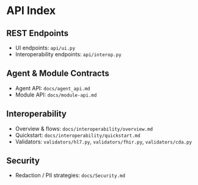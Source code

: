 # API Index

## REST Endpoints
- UI endpoints: `api/ui.py`
- Interoperability endpoints: `api/interop.py`

## Agent & Module Contracts
- Agent API: `docs/agent_api.md`
- Module API: `docs/module-api.md`

## Interoperability
- Overview & flows: `docs/interoperability/overview.md`
- Quickstart: `docs/interoperability/quickstart.md`
- Validators: `validators/hl7.py`, `validators/fhir.py`, `validators/cda.py`

## Security
- Redaction / PII strategies: `docs/Security.md`
